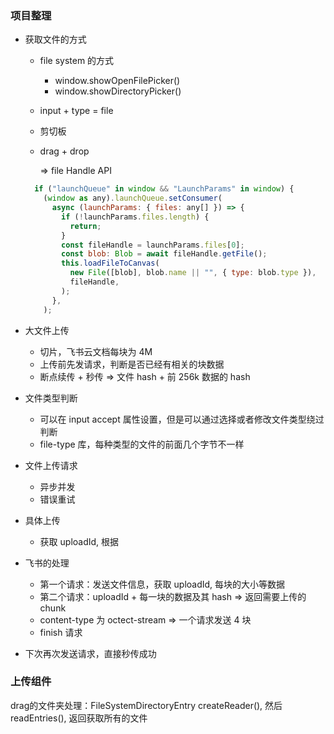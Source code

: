 ### 项目整理

- 获取文件的方式

  - file system 的方式
    - window.showOpenFilePicker()
    - window.showDirectoryPicker()
  - input + type = file
  - 剪切板
  - drag + drop
  
    => file Handle API

  ```javascript
    if ("launchQueue" in window && "LaunchParams" in window) {
      (window as any).launchQueue.setConsumer(
        async (launchParams: { files: any[] }) => {
          if (!launchParams.files.length) {
            return;
          }
          const fileHandle = launchParams.files[0];
          const blob: Blob = await fileHandle.getFile();
          this.loadFileToCanvas(
            new File([blob], blob.name || "", { type: blob.type }),
            fileHandle,
          );
        },
      );
  ```

- 大文件上传
  - 切片，飞书云文档每块为 4M
  - 上传前先发请求，判断是否已经有相关的块数据
  - 断点续传 + 秒传 => 文件 hash + 前 256k 数据的 hash

- 文件类型判断

  - 可以在 input accept 属性设置，但是可以通过选择或者修改文件类型绕过判断
  - file-type 库，每种类型的文件的前面几个字节不一样

- 文件上传请求

  - 异步并发
  - 错误重试

- 具体上传

  - 获取 uploadId, 根据

- 飞书的处理

  - 第一个请求：发送文件信息，获取 uploadId, 每块的大小等数据
  - 第二个请求：uploadId + 每一块的数据及其 hash => 返回需要上传的 chunk
  - content-type 为 octect-stream => 一个请求发送 4 块
  - finish 请求

- 下次再次发送请求，直接秒传成功


### 上传组件
drag的文件夹处理：FileSystemDirectoryEntry createReader(), 然后readEntries(), 返回获取所有的文件